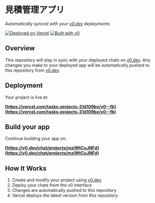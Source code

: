 # 見積管理アプリ

*Automatically synced with your [v0.dev](https://v0.dev) deployments*

[![Deployed on Vercel](https://img.shields.io/badge/Deployed%20on-Vercel-black?style=for-the-badge&logo=vercel)](https://vercel.com/tasks-projects-31d109be/v0--fb)
[![Built with v0](https://img.shields.io/badge/Built%20with-v0.dev-black?style=for-the-badge)](https://v0.dev/chat/projects/mziWtCuJNFd)

## Overview

This repository will stay in sync with your deployed chats on [v0.dev](https://v0.dev).
Any changes you make to your deployed app will be automatically pushed to this repository from [v0.dev](https://v0.dev).

## Deployment

Your project is live at:

**[https://vercel.com/tasks-projects-31d109be/v0--fb](https://vercel.com/tasks-projects-31d109be/v0--fb)**

## Build your app

Continue building your app on:

**[https://v0.dev/chat/projects/mziWtCuJNFd](https://v0.dev/chat/projects/mziWtCuJNFd)**

## How It Works

1. Create and modify your project using [v0.dev](https://v0.dev)
2. Deploy your chats from the v0 interface
3. Changes are automatically pushed to this repository
4. Vercel deploys the latest version from this repository